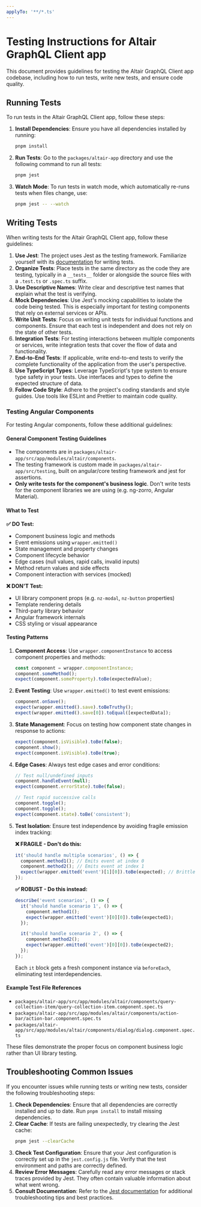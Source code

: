 ```yaml
---
applyTo: '**/*.ts'
---
```


# Testing Instructions for Altair GraphQL Client app

This document provides guidelines for testing the Altair GraphQL Client app codebase, including how to run tests, write new tests, and ensure code quality.

## Running Tests

To run tests in the Altair GraphQL Client app, follow these steps:

1. **Install Dependencies**: Ensure you have all dependencies installed by running:
   ```bash
   pnpm install
   ```
2. **Run Tests**: Go to the `packages/altair-app` directory and use the following command to run all tests:
   ```bash
   pnpm jest
   ```
3. **Watch Mode**: To run tests in watch mode, which automatically re-runs tests when files change, use:
   ```bash
   pnpm jest -- --watch
   ```

## Writing Tests

When writing tests for the Altair GraphQL Client app, follow these guidelines:

1. **Use Jest**: The project uses Jest as the testing framework. Familiarize yourself with its [documentation](https://jestjs.io/docs/getting-started) for writing tests.
2. **Organize Tests**: Place tests in the same directory as the code they are testing, typically in a `__tests__` folder or alongside the source files with a `.test.ts` or `.spec.ts` suffix.
3. **Use Descriptive Names**: Write clear and descriptive test names that explain what the test is verifying.
4. **Mock Dependencies**: Use Jest's mocking capabilities to isolate the code being tested. This is especially important for testing components that rely on external services or APIs.
5. **Write Unit Tests**: Focus on writing unit tests for individual functions and components. Ensure that each test is independent and does not rely on the state of other tests.
6. **Integration Tests**: For testing interactions between multiple components or services, write integration tests that cover the flow of data and functionality.
7. **End-to-End Tests**: If applicable, write end-to-end tests to verify the complete functionality of the application from the user's perspective.
8. **Use TypeScript Types**: Leverage TypeScript's type system to ensure type safety in your tests. Use interfaces and types to define the expected structure of data.
9. **Follow Code Style**: Adhere to the project's coding standards and style guides. Use tools like ESLint and Prettier to maintain code quality.

### Testing Angular Components

For testing Angular components, follow these additional guidelines:

#### General Component Testing Guidelines

- The components are in `packages/altair-app/src/app/modules/altair/components`.
- The testing framework is custom made in `packages/altair-app/src/testing`, built on angular/core testing framework and jest for assertions.
- **Only write tests for the component's business logic**. Don't write tests for the component libraries we are using (e.g. ng-zorro, Angular Material).

#### What to Test

**✅ DO Test:**

- Component business logic and methods
- Event emissions using `wrapper.emitted()`
- State management and property changes
- Component lifecycle behavior
- Edge cases (null values, rapid calls, invalid inputs)
- Method return values and side effects
- Component interaction with services (mocked)

**❌ DON'T Test:**

- UI library component props (e.g. `nz-modal`, `nz-button` properties)
- Template rendering details
- Third-party library behavior
- Angular framework internals
- CSS styling or visual appearance

#### Testing Patterns

1. **Component Access**: Use `wrapper.componentInstance` to access component properties and methods:

   ```typescript
   const component = wrapper.componentInstance;
   component.someMethod();
   expect(component.someProperty).toBe(expectedValue);
   ```

2. **Event Testing**: Use `wrapper.emitted()` to test event emissions:

   ```typescript
   component.onSave();
   expect(wrapper.emitted().save).toBeTruthy();
   expect(wrapper.emitted().save[0]).toEqual([expectedData]);
   ```

3. **State Management**: Focus on testing how component state changes in response to actions:

   ```typescript
   expect(component.isVisible).toBe(false);
   component.show();
   expect(component.isVisible).toBe(true);
   ```

4. **Edge Cases**: Always test edge cases and error conditions:

   ```typescript
   // Test null/undefined inputs
   component.handleEvent(null);
   expect(component.errorState).toBe(false);

   // Test rapid successive calls
   component.toggle();
   component.toggle();
   expect(component.state).toBe('consistent');
   ```

5. **Test Isolation**: Ensure test independence by avoiding fragile emission index tracking:

   **❌ FRAGILE - Don't do this:**

   ```typescript
   it('should handle multiple scenarios', () => {
     component.method1(); // Emits event at index 0
     component.method2(); // Emits event at index 1
     expect(wrapper.emitted('event')[1][0]).toBe(expected); // Brittle!
   });
   ```

   **✅ ROBUST - Do this instead:**

   ```typescript
   describe('event scenarios', () => {
     it('should handle scenario 1', () => {
       component.method1();
       expect(wrapper.emitted('event')[0][0]).toBe(expected1);
     });

     it('should handle scenario 2', () => {
       component.method2();
       expect(wrapper.emitted('event')[0][0]).toBe(expected2);
     });
   });
   ```

   Each `it` block gets a fresh component instance via `beforeEach`, eliminating test interdependencies.

#### Example Test File References

- `packages/altair-app/src/app/modules/altair/components/query-collection-item/query-collection-item.component.spec.ts`
- `packages/altair-app/src/app/modules/altair/components/action-bar/action-bar.component.spec.ts`
- `packages/altair-app/src/app/modules/altair/components/dialog/dialog.component.spec.ts`

These files demonstrate the proper focus on component business logic rather than UI library testing.

## Troubleshooting Common Issues

If you encounter issues while running tests or writing new tests, consider the following troubleshooting steps:

1. **Check Dependencies**: Ensure that all dependencies are correctly installed and up to date. Run `pnpm install` to install missing dependencies.
2. **Clear Cache**: If tests are failing unexpectedly, try clearing the Jest cache:
   ```bash
   pnpm jest --clearCache
   ```
3. **Check Test Configuration**: Ensure that your Jest configuration is correctly set up in the `jest.config.js` file. Verify that the test environment and paths are correctly defined.
4. **Review Error Messages**: Carefully read any error messages or stack traces provided by Jest. They often contain valuable information about what went wrong.
5. **Consult Documentation**: Refer to the [Jest documentation](https://jestjs.io/docs/getting-started) for additional troubleshooting tips and best practices.
